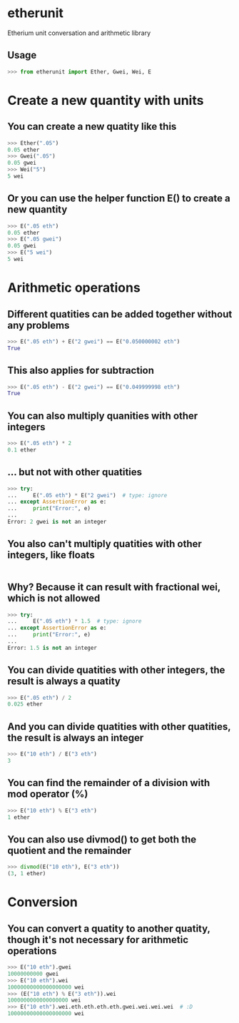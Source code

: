 # etherunit
Etherium unit conversation and arithmetic library

## Usage

```python
>>> from etherunit import Ether, Gwei, Wei, E
```
# Create a new quantity with units
## You can create a new quatity like this
```python
>>> Ether(".05")
0.05 ether
>>> Gwei(".05")
0.05 gwei
>>> Wei("5")
5 wei
```
## Or you can use the helper function E() to create a new quantity
```python
>>> E(".05 eth")
0.05 ether
>>> E(".05 gwei")
0.05 gwei
>>> E("5 wei")
5 wei
```
# Arithmetic operations
## Different quatities can be added together without any problems
```python
>>> E(".05 eth") + E("2 gwei") == E("0.050000002 eth")
True
```
## This also applies for subtraction
```python
>>> E(".05 eth") - E("2 gwei") == E("0.049999998 eth")
True
```
## You can also multiply quanities with other integers
```python
>>> E(".05 eth") * 2
0.1 ether
```
## ... but not with other quatities
```python
>>> try:
...     E(".05 eth") * E("2 gwei")  # type: ignore
... except AssertionError as e:
...     print("Error:", e)
...
Error: 2 gwei is not an integer
```
## You also can't multiply quatities with other integers, like floats
```python
```
## Why? Because it can result with fractional wei, which is not allowed
```python
>>> try:
...     E(".05 eth") * 1.5  # type: ignore
... except AssertionError as e:
...     print("Error:", e)
...
Error: 1.5 is not an integer
```
## You can divide quatities with other integers, the result is always a quatity
```python
>>> E(".05 eth") / 2
0.025 ether
```
## And you can divide quatities with other quatities, the result is always an integer
```python
>>> E("10 eth") / E("3 eth")
3
```
## You can find the remainder of a division with mod operator (%)
```python
>>> E("10 eth") % E("3 eth")
1 ether
```
## You can also use divmod() to get both the quotient and the remainder
```python
>>> divmod(E("10 eth"), E("3 eth"))
(3, 1 ether)
```
# Conversion
## You can convert a quatity to another quatity, though it's not necessary for arithmetic operations
```python
>>> E("10 eth").gwei
10000000000 gwei
>>> E("10 eth").wei
10000000000000000000 wei
>>> (E("10 eth") % E("3 eth")).wei
1000000000000000000 wei
>>> E("10 eth").wei.eth.eth.eth.eth.gwei.wei.wei.wei  # :D
10000000000000000000 wei
```